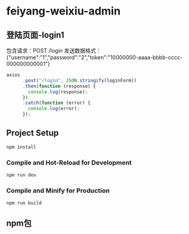 # feiyang-weixiu-admin

## 登陆页面-login1

包含请求：POST  /login
发送数据格式：{"username":"1","password":"2","token":"10000000-aaaa-bbbb-cccc-000000000001"}

```javascript
axios
      .post("/login", JSON.stringify(loginForm))
      .then(function (response) {
        console.log(response);
      })
      .catch(function (error) {
        console.log(error);
      });
```

## Project Setup

```sh
npm install
```

### Compile and Hot-Reload for Development

```sh
npm run dev
```

### Compile and Minify for Production

```sh
npm run build
```

## npm包
